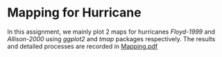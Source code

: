 # Mapping for Hurricane
In this assignment, we mainly plot 2 maps for hurricanes *Floyd-1999* and *Allison-2000* using *ggplot2* and *tmap* packages respectively. The results and detailed processes are recorded in [Mapping.pdf](Mapping.pdf)
